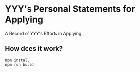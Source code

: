YYY's Personal Statements for Applying
=======

A Record of YYY's Efforts in Applying.

## How does it work?

```
npm install
npm run build
```
